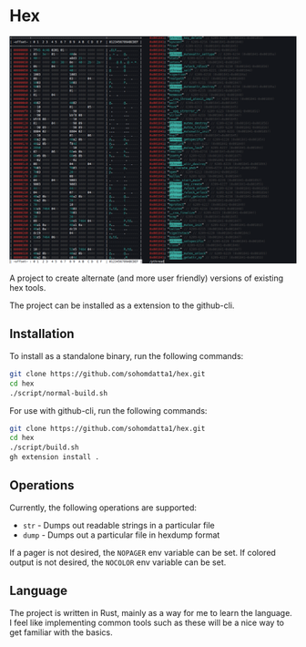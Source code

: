 # Hex

![Picture of Hex being used](./pic.png)

A project to create alternate (and more user friendly) versions of existing hex tools.

The project can be installed as a extension to the github-cli.

## Installation

To install as a standalone binary, run the following commands:

```bash
git clone https://github.com/sohomdatta1/hex.git
cd hex
./script/normal-build.sh
```

For use with github-cli, run the following commands:

```bash
git clone https://github.com/sohomdatta1/hex.git
cd hex
./script/build.sh
gh extension install .
```

## Operations

Currently, the following operations are supported:

- `str` - Dumps out readable strings in a particular file
- `dump` - Dumps out a particular file in hexdump format

If a pager is not desired, the `NOPAGER` env variable can be set. If colored output is not desired, the `NOCOLOR` env variable can be set.

## Language

The project is written in Rust, mainly as a way for me to learn the language. I feel like implementing common tools such as these will be a nice way to get familiar with the basics.
